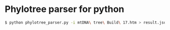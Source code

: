 Phylotree parser for python
===========================

```sh
$ python phylotree_parser.py -i mtDNA\ tree\ Build\ 17.htm > result.json
```
